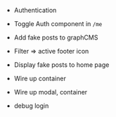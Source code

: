- Authentication
- Toggle Auth component in `/me`
- Add fake posts to graphCMS
- Filter => active footer icon
- Display fake posts to home page
- Wire up <AddPost/> container
- Wire up <CreateList/> modal, <AddToList/> container

- debug login
